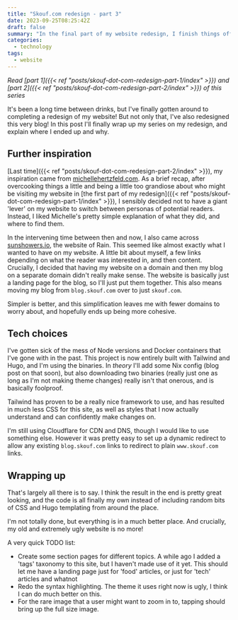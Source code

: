 ```yaml
---
title: "Skouf.com redesign - part 3"
date: 2023-09-25T08:25:42Z
draft: false
summary: "In the final part of my website redesign, I finish things off and simplify by merging my blog with my website, inspired by striving to be simple and other personal sites I've come across in the last year or so"
categories:
  - technology
tags:
  - website
---
```


_Read [part 1]({{< ref "posts/skouf-dot-com-redesign-part-1/index" >}}) and [part 2]({{< ref "posts/skouf-dot-com-redesign-part-2/index" >}})
of this series_

It's been a long time between drinks, but I've finally gotten around to completing a redesign of my website!
But not only that, I've also redesigned this very blog!
In this post I'll finally wrap up my series on my redesign, and explain where I ended up and why.

## Further inspiration

[Last time]({{< ref "posts/skouf-dot-com-redesign-part-2/index" >}}), my inspiration came from
[michellehertzfeld.com](https://michellehertzfeld.com/).
As a brief recap, after overcooking things a little and being a little too grandiose about who might be visiting my
website in [the first part of my redesign]({{< ref "posts/skouf-dot-com-redesign-part-1/index" >}}), I sensibly
decided not to have a giant 'lever' on my website to switch between personas of potential readers.
Instead, I liked Michelle's pretty simple explanation of what they did, and where to find them.

In the intervening time between then and now, I also came across [sunshowers.io](https://sunshowers.io/), the
website of Rain.
This seemed like almost exactly what I wanted to have on my website.
A little bit about myself, a few links depending on what the reader was interested in, and then content.
Crucially, I decided that having my website on a domain and then my blog on a separate domain didn't really make sense.
The website is basically just a landing page for the blog, so I'll just put them together.
This also means moving my blog from `blog.skouf.com` over to just `skouf.com`.

Simpler is better, and this simplification leaves me with fewer domains to worry about, and hopefully ends up being
more cohesive.

## Tech choices

I've gotten sick of the mess of Node versions and Docker containers that I've gone with in the past.
This project is now entirely built with Tailwind and Hugo, and I'm using the binaries.
In _theory_ I'll add some Nix config (blog post on that soon), but also downloading two binaries (really just one as
long as I'm not making theme changes) really isn't that onerous, and is basically foolproof.

Tailwind has proven to be a really nice framework to use, and has resulted in much less CSS for this site, as well
as styles that I now actually understand and can confidently make changes on.

I'm still using Cloudflare for CDN and DNS, though I would like to use something else.
However it was pretty easy to set up a dynamic redirect to allow any existing `blog.skouf.com` links to redirect to
plain `www.skouf.com` links.

## Wrapping up

That's largely all there is to say.
I think the result in the end is pretty great looking, and the code is all finally my own instead of including
random bits of CSS and Hugo templating from around the place.

I'm not totally done, but everything is in a much better place.
And crucially, my old and extremely ugly website is no more!

A very quick TODO list:

* Create some section pages for different topics.
  A while ago I added a 'tags' taxonomy to this site, but I haven't made use of it yet.
  This should let me have a landing page just for 'food' articles, or just for 'tech' articles and whatnot
* Redo the syntax highlighting.
  The theme it uses right now is ugly, I think I can do much better on this.
* For the rare image that a user might want to zoom in to, tapping should bring up the full size image.
